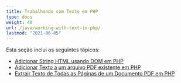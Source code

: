 ```yaml
---
title: Trabalhando com Texto em PHP
type: docs
weight: 40
url: /java/working-with-text-in-php/
lastmod: "2021-06-05"
---
```


Esta seção inclui os seguintes tópicos:

- [Adicionar String HTML usando DOM em PHP](/pdf/java/add-html-string-using-dom-in-php/)
- [Adicionar Texto a um arquivo PDF existente em PHP](/pdf/java/add-text-to-an-existing-pdf-file-in-php/)
- [Extrair Texto de Todas as Páginas de um Documento PDF em PHP](/pdf/java/extract-text-from-all-the-pages-of-a-pdf-document-in-php/)
